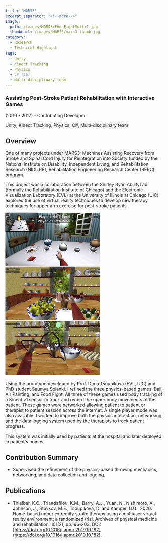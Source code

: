 ```yaml
---
title: "MARS3"
excerpt_separator: "<!--more-->"
image:
  path: /images/MARS3/FoodFightMulti1.jpg
  thumbnail: /images/MARS3/mars3-thumb.jpg
category:
  - Research
  - Technical Highlight
tags:
  - Unity
  - Kinect Tracking
  - Physics
  - C# (CS)
  - Multi-disciplinary team
---
```

### Assisting Post-Stroke Patient Rehabilitation with Interactive Games

(2016 - 2017) - Contributing Developer

Unity, Kinect Tracking, Physics, C#, Multi-disciplinary team

<!--more--> 

## Overview
One of many projects under MARS3: Machines Assisting Recovery from Stroke and Spinal Cord Injury for Reintegration into Society funded by the National Institute on Disability, Independent Living, and Rehabilitation Research (NIDILRR), Rehabilitation Engineering Research Center (RERC) program.


This project was a collaboration between the Shirley Ryan AbilityLab (formally the Rehabilitation Institute of Chicago) and the Electronic Visualization Laboratory (EVL) at the University of Illinois at Chicago (UIC) explored the use of virtual reality techniques to develop new therapy techniques for upper arm exercise for post-stroke patients.


<p float="left">
  <img src="/images/MARS3/BallMulti1.jpg" width="300" />
  <img src="/images/MARS3/FoodFightSingle1.jpg" width="300" />
  <img src="/images/MARS3/AirPaintingSingle1.jpg" width="300" />   
</p>


Using the prototype developed by Prof. Daria Tsoupikova (EVL, UIC) and PhD student Saumya Solanki, I refined the three physics-based games: Ball, Air Painting, and Food Fight. All three of these games used body tracking of a Kinect v1 sensor to track and record the upper body movements of the patient. These games were networked allowing patient to patient or therapist to patient session across the internet. A single player mode was also available. I worked to improve both the physics interaction, networking, and the data logging system used by the therapists to track patient progress. 


This system was initially used by patients at the hospital and later deployed in patient's homes.


## Contribution Summary
 * Supervised the refinement of the physics-based throwing mechanics, networking, and data collection and logging.
 
## Publications
 * Thielbar, K.O., Triandafilou, K.M., Barry, A.J., Yuan, N., Nishimoto, A., Johnson, J., Stoykov, M.E., Tsoupikova, D. and Kamper, D.G., 2020. Home-based upper extremity stroke therapy using a multiuser virtual reality environment: a randomized trial. Archives of physical medicine and rehabilitation, 101(2), pp.196-203. DOI: [https://doi.org/10.1016/j.apmr.2019.10.182](https://doi.org/10.1016/j.apmr.2019.10.182).
